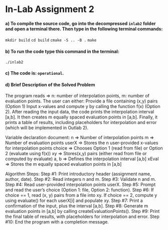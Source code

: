 # In-Lab Assignment 2

#### a) To compile the source code, go into the decompressed `inlab2` folder and open a terminal there. Then type in the following terminal commands:
```mkdir build```
```cd build```
```cmake -S .. -B .```
```make```

#### b) To run the code type this command in the terminal:
```./inlab2```

#### c) The code is: `operational`.

#### d) Brief Description of the Solved Problem
The program reads => n: number of interpolation points, m: number of evaluation points.
The user can either: Provide a file containing (x,y) pairs (Option 1)
Input x-values and compute y by calling the function f(x) (Option 2).
After reading the input data, the code prints the interpolation interval [a,b].
It then creates m equally spaced evaluation points in [a,b].
Finally, it prints a table of results, including placeholders for interpolation and error (which will be implemented in Outlab 2).

Variable declaration document:
n => Number of interpolation points
m => Number of evaluation points
userX => Stores the n user-provided x-values for interpolation points
choice => Chooses Option 1 (read from file) or Option 2 (evaluate using f(x))
xy => Stores(x,y) pairs (either read from file or computed by evaluate)
a, b => Defines the interpolation interval [a,b]
xEval => Stores the m equally spaced evaluation points in [a,b]

Algorithm Steps: 
Step #1: Print introductory header (assignment name, author, date).
Step #2: Read integers n and m.
Step #3: Validate n and m.
Step #4: Read user-provided interpolation points userX.
Step #5: Prompt and read the user’s choice (Option 1: file, Option 2: function).
Step #6: If choice == 1, read (x, y) pairs from a file into xy. If choice == 2, compute y using evaluate() for each userX[i] and populate xy.
Step #7: Print a confirmation of the input, plus the interval [a,b].
Step #8: Generate m evaluation points in [a,b] by calling createEvaluationPoints().
Step #9: Print the final table of results, with placeholders for interpolation and error.
Step #10: End the program with a completion message.
